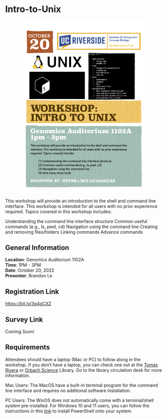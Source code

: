 # Intro-to-Unix

<figure>

<img src="Intro-to-Unix-I/images/Workshop-I-Flyer-Intro-to-Unix.png" alt="Unix File System" width="500" />

</figure>

This workshop will provide an introduction to the shell and command line interface. This workshop is intended for all users with no prior experience required. Topics covered in this workshop includes:

Understanding the command line interface structure
Common useful commands (e.g., ls, pwd, cd)
Navigation using the command line
Creating and removing files/folders
Linking commands
Advance commands

## General Information
**Location**: Genomics Auditorium 1102A  
**Time**: 1PM - 3PM  
**Date**: October 20, 2022  
**Presenter**: Brandon Le

## Registration Link

https://bit.ly/3g4gCXZ


## Survey Link

Coming Soon!

## Requirements
Attendees should have a laptop (Mac or PC) to follow along in the workshop. If you don’t have a laptop, you can check one out at the [Tomas Rivera](https://library.ucr.edu/libraries/tomas-rivera-library) or [Orbach Science](https://library.ucr.edu/libraries/orbach-science-library) Library. Go to the library circulation desk for more information.

Mac Users: The MacOS have a built-in terminal program for the command line interface and requires no additional software installation.

PC Users: The WinOS does not automatically come with a terminal/shell system pre-installed. For Windows 10 and 11 users, you can follow the instructions in this [link](https://learn.microsoft.com/en-us/powershell/scripting/install/installing-powershell-on-windows?view=powershell-7.2) to install PowerShell onto your system.

